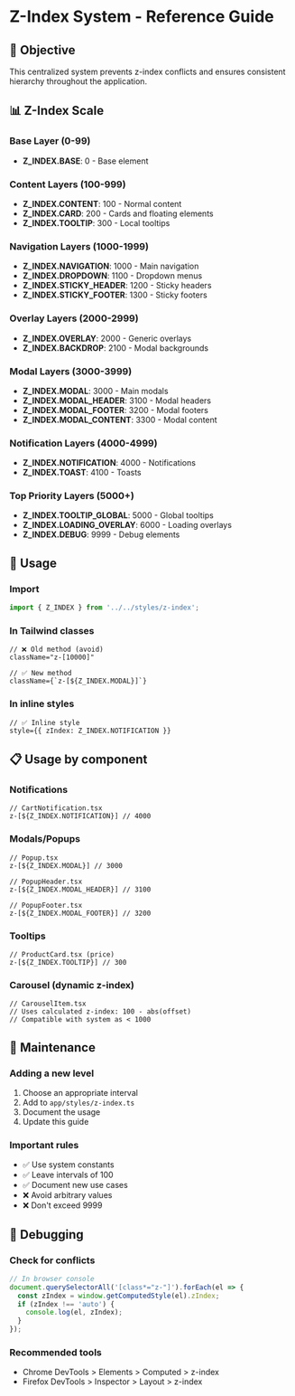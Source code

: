 # Z-Index System - Reference Guide

## 🎯 Objective

This centralized system prevents z-index conflicts and ensures consistent hierarchy throughout the application.

## 📊 Z-Index Scale

### Base Layer (0-99)
- **Z_INDEX.BASE**: 0 - Base element

### Content Layers (100-999)
- **Z_INDEX.CONTENT**: 100 - Normal content
- **Z_INDEX.CARD**: 200 - Cards and floating elements
- **Z_INDEX.TOOLTIP**: 300 - Local tooltips

### Navigation Layers (1000-1999)
- **Z_INDEX.NAVIGATION**: 1000 - Main navigation
- **Z_INDEX.DROPDOWN**: 1100 - Dropdown menus
- **Z_INDEX.STICKY_HEADER**: 1200 - Sticky headers
- **Z_INDEX.STICKY_FOOTER**: 1300 - Sticky footers

### Overlay Layers (2000-2999)
- **Z_INDEX.OVERLAY**: 2000 - Generic overlays
- **Z_INDEX.BACKDROP**: 2100 - Modal backgrounds

### Modal Layers (3000-3999)
- **Z_INDEX.MODAL**: 3000 - Main modals
- **Z_INDEX.MODAL_HEADER**: 3100 - Modal headers
- **Z_INDEX.MODAL_FOOTER**: 3200 - Modal footers
- **Z_INDEX.MODAL_CONTENT**: 3300 - Modal content

### Notification Layers (4000-4999)
- **Z_INDEX.NOTIFICATION**: 4000 - Notifications
- **Z_INDEX.TOAST**: 4100 - Toasts

### Top Priority Layers (5000+)
- **Z_INDEX.TOOLTIP_GLOBAL**: 5000 - Global tooltips
- **Z_INDEX.LOADING_OVERLAY**: 6000 - Loading overlays
- **Z_INDEX.DEBUG**: 9999 - Debug elements

## 🚀 Usage

### Import
```typescript
import { Z_INDEX } from '../../styles/z-index';
```

### In Tailwind classes
```tsx
// ❌ Old method (avoid)
className="z-[10000]"

// ✅ New method
className={`z-[${Z_INDEX.MODAL}]`}
```

### In inline styles
```tsx
// ✅ Inline style
style={{ zIndex: Z_INDEX.NOTIFICATION }}
```

## 📋 Usage by component

### Notifications
```tsx
// CartNotification.tsx
z-[${Z_INDEX.NOTIFICATION}] // 4000
```

### Modals/Popups
```tsx
// Popup.tsx
z-[${Z_INDEX.MODAL}] // 3000

// PopupHeader.tsx
z-[${Z_INDEX.MODAL_HEADER}] // 3100

// PopupFooter.tsx
z-[${Z_INDEX.MODAL_FOOTER}] // 3200
```

### Tooltips
```tsx
// ProductCard.tsx (price)
z-[${Z_INDEX.TOOLTIP}] // 300
```

### Carousel (dynamic z-index)
```tsx
// CarouselItem.tsx
// Uses calculated z-index: 100 - abs(offset)
// Compatible with system as < 1000
```

## 🔧 Maintenance

### Adding a new level
1. Choose an appropriate interval
2. Add to `app/styles/z-index.ts`
3. Document the usage
4. Update this guide

### Important rules
- ✅ Use system constants
- ✅ Leave intervals of 100
- ✅ Document new use cases
- ❌ Avoid arbitrary values
- ❌ Don't exceed 9999

## 🐛 Debugging

### Check for conflicts
```javascript
// In browser console
document.querySelectorAll('[class*="z-"]').forEach(el => {
  const zIndex = window.getComputedStyle(el).zIndex;
  if (zIndex !== 'auto') {
    console.log(el, zIndex);
  }
});
```

### Recommended tools
- Chrome DevTools > Elements > Computed > z-index
- Firefox DevTools > Inspector > Layout > z-index 